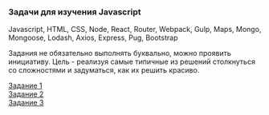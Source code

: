 ### Задачи для изучения Javascript

Javascript, HTML, CSS, Node, React, Router, Webpack, Gulp, Maps, Mongo, Mongoose, Lodash, Axios, Express, Pug, Bootstrap 

Задания не обязательно выполнять буквально, можно проявить инициативу. Цель - реализуя самые типичные из решений столкнуться со сложностями и задуматься, как их решить красиво.

[Задание 1](stage1/task.md)  
[Задание 2](stage2/task.md)  
[Задание 3](stage3/task.md)  
